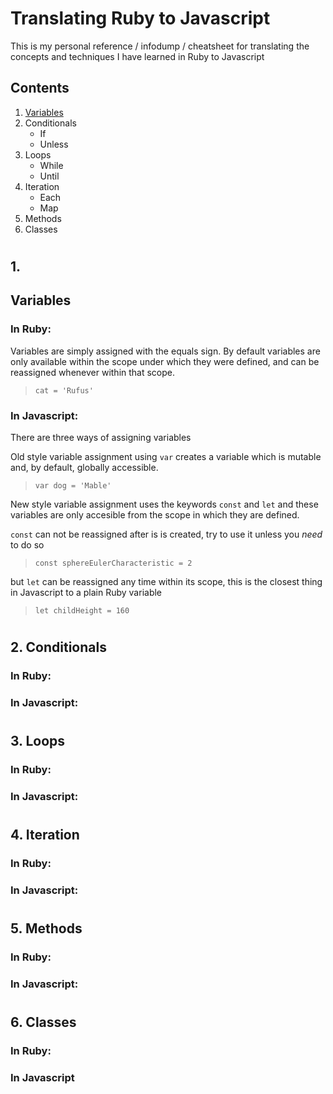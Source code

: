 # Translating Ruby to Javascript

This is my personal reference / infodump / cheatsheet for translating the concepts and techniques I have learned in Ruby to Javascript

## Contents

1. [Variables](#Variables)
2. Conditionals
    * If
    * Unless
3. Loops
    * While
    * Until
4. Iteration
    * Each
    * Map
5. Methods
5. Classes

#

## 1.
## Variables

### In Ruby:

Variables are simply assigned with the equals sign. By default variables are only available within the scope under which they were defined, and can be reassigned whenever within that scope.

> `cat = 'Rufus'`

### In Javascript:

There are three ways of assigning variables

Old style variable assignment using `var` creates a variable which is mutable and, by default, globally accessible. 

> `var dog = 'Mable'`

New style variable assignment uses the keywords `const` and `let` and these variables are only accesible from the scope in which they are defined.

`const` can not be reassigned after is is created, try to use it unless you _need_ to do so

> `const sphereEulerCharacteristic = 2`

but `let` can be reassigned any time within its scope, this is the closest thing in Javascript to a plain Ruby variable

> `let childHeight = 160`



#

## 2. Conditionals

### In Ruby:

### In Javascript:

#

## 3. Loops

### In Ruby:

### In Javascript:

#

## 4. Iteration

### In Ruby:

### In Javascript:

#

## 5. Methods

### In Ruby:

### In Javascript:

#

## 6. Classes

### In Ruby:

### In Javascript
